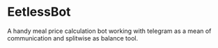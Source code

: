 # EetlessBot
A handy meal price calculation bot working with telegram as a mean of communication and splitwise as balance tool.
